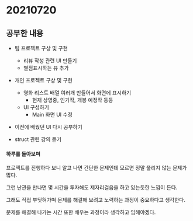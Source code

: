 # 20210720

## 공부한 내용
+ 팀 프로젝트 구상 및 구현
  - 리뷰 작성 관련 UI 만들기
  - 별점표시하는 뷰 추가

+ 개인 프로젝트 구상 및 구현
  - 영화 리스트 배열 여러개 만들어서 화면에 표시하기
    * 현재 상영중, 인기작, 개봉 예정작 등등
  - UI 구성하기
    * Main 화면 UI 수정
  
+ 이전에 배웠던 UI 다시 공부하기
  
+ struct 관련 강의 듣기

#### 하루를 돌아보며
프로젝트를 진행하다 보니 알고 나면 간단한 문제인데 모르면 정말 풀리지 않는 문제가 많다.

그런 난관을 만나면 몇 시간을 투자해도 제자리걸음을 하고 있는듯한 느낌이 든다.

그래도 직접 부딪혀가며 문제를 해결해 보려고 노력하는 과정이 중요하다고 생각한다.

문제를 해결해 나가는 시간 또한 배우는 과정이라 생각하고 임해야겠다.
